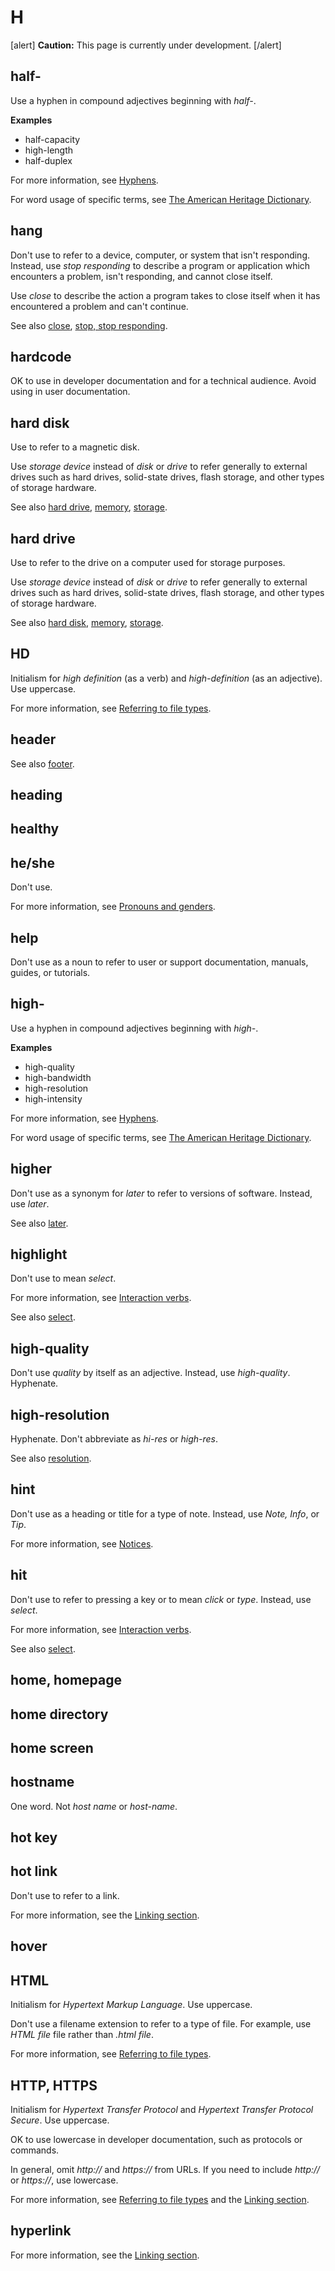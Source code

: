 # H

[alert] **Caution:** This page is currently under development. [/alert]

## half-

Use a hyphen in compound adjectives beginning with *half-*.

**Examples**  

- half-capacity
- high-length
- half-duplex

For more information, see [Hyphens](https://make.wordpress.org/docs/style-guide/punctuation/hyphens/).

For word usage of specific terms, see [The American Heritage Dictionary](https://ahdictionary.com/).

## hang

Don't use to refer to a device, computer, or system that isn't responding. Instead, use *stop responding* to describe a program or application which encounters a problem, isn't responding, and cannot close itself.

Use *close* to describe the action a program takes to close itself when it has encountered a problem and can't continue.

See also [close](), [stop, stop responding]().

## hardcode

OK to use in developer documentation and for a technical audience. Avoid using in user documentation.

## hard disk

Use to refer to a magnetic disk.

Use *storage device* instead of *disk* or *drive* to refer generally to external drives such as hard drives, solid-state drives, flash storage, and other types of storage hardware.

See also [hard drive](#hard-drive), [memory](), [storage]().

## hard drive

Use to refer to the drive on a computer used for storage purposes.

Use *storage device* instead of *disk* or *drive* to refer generally to external drives such as hard drives, solid-state drives, flash storage, and other types of storage hardware.

See also [hard disk](#hard-disk), [memory](), [storage]().

## HD

Initialism for *high definition* (as a verb) and *high-definition* (as an adjective). Use uppercase.

For more information, see [Referring to file types](https://make.wordpress.org/docs/style-guide/formatting/filenames/#referring-to-file-types).

## header



See also [footer](f.md).

## heading
## healthy
## he/she

Don't use.

For more information, see [Pronouns and genders](https://make.wordpress.org/docs/style-guide/language-grammar/pronouns/#pronouns-and-genders).

## help

Don't use as a noun to refer to user or support documentation, manuals, guides, or tutorials.

## high-

Use a hyphen in compound adjectives beginning with *high-*.

**Examples**  

- high-quality
- high-bandwidth
- high-resolution
- high-intensity

For more information, see [Hyphens](https://make.wordpress.org/docs/style-guide/punctuation/hyphens/).

For word usage of specific terms, see [The American Heritage Dictionary](https://ahdictionary.com/).

## higher

Don't use as a synonym for *later* to refer to versions of software. Instead, use *later*.

See also [later](https://make.wordpress.org/docs/style-guide/word-list/l/#later).

## highlight

Don't use to mean *select*.

For more information, see [Interaction verbs]().

See also [select]().

## high-quality

Don't use *quality* by itself as an adjective. Instead, use *high-quality*. Hyphenate.

## high-resolution

Hyphenate. Don't abbreviate as *hi-res* or *high-res*.

See also [resolution]().

## hint

Don't use as a heading or title for a type of note. Instead, use *Note, Info*, or *Tip*.

For more information, see [Notices]().

## hit

Don't use to refer to pressing a key or to mean *click* or *type*. Instead, use *select*.

For more information, see [Interaction verbs]().

See also [select]().

## home, homepage
## home directory
## home screen
## hostname

One word. Not *host name* or *host-name*.

## hot key
## hot link

Don't use to refer to a link.

For more information, see the [Linking section](https://make.wordpress.org/docs/style-guide/linking/).

## hover
## HTML

Initialism for *Hypertext Markup Language*. Use uppercase.

Don't use a filename extension to refer to a type of file. For example, use *HTML file* file rather than *.html file*.

For more information, see [Referring to file types](https://make.wordpress.org/docs/style-guide/formatting/filenames/#referring-to-file-types).

## HTTP, HTTPS

Initialism for *Hypertext Transfer Protocol* and *Hypertext Transfer Protocol Secure*. Use uppercase.

OK to use lowercase in developer documentation, such as protocols or commands.

In general, omit *http://* and *https://* from URLs. If you need to include *http://* or *https://*, use lowercase.

For more information, see [Referring to file types](https://make.wordpress.org/docs/style-guide/formatting/filenames/#referring-to-file-types) and the [Linking section](https://make.wordpress.org/docs/style-guide/linking/).

## hyperlink



For more information, see the [Linking section](https://make.wordpress.org/docs/style-guide/linking/).
